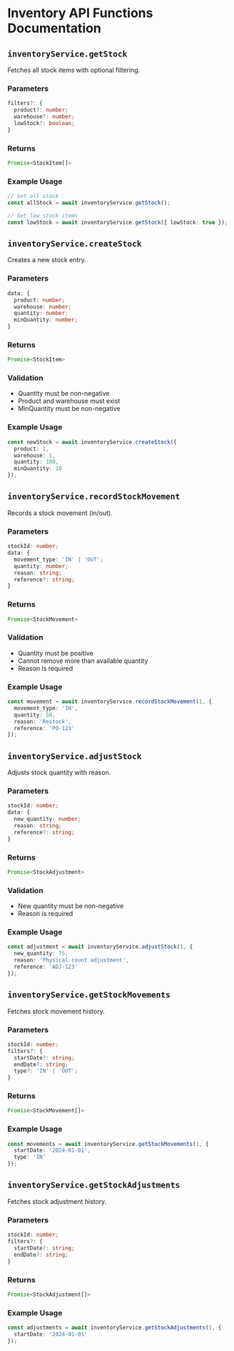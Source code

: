 # Inventory API Functions Documentation

## `inventoryService.getStock`

Fetches all stock items with optional filtering.

### Parameters
```typescript
filters?: {
  product?: number;
  warehouse?: number;
  lowStock?: boolean;
}
```

### Returns
```typescript
Promise<StockItem[]>
```

### Example Usage
```typescript
// Get all stock
const allStock = await inventoryService.getStock();

// Get low stock items
const lowStock = await inventoryService.getStock({ lowStock: true });
```

## `inventoryService.createStock`

Creates a new stock entry.

### Parameters
```typescript
data: {
  product: number;
  warehouse: number;
  quantity: number;
  minQuantity: number;
}
```

### Returns
```typescript
Promise<StockItem>
```

### Validation
- Quantity must be non-negative
- Product and warehouse must exist
- MinQuantity must be non-negative

### Example Usage
```typescript
const newStock = await inventoryService.createStock({
  product: 1,
  warehouse: 1,
  quantity: 100,
  minQuantity: 10
});
```

## `inventoryService.recordStockMovement`

Records a stock movement (in/out).

### Parameters
```typescript
stockId: number;
data: {
  movement_type: 'IN' | 'OUT';
  quantity: number;
  reason: string;
  reference?: string;
}
```

### Returns
```typescript
Promise<StockMovement>
```

### Validation
- Quantity must be positive
- Cannot remove more than available quantity
- Reason is required

### Example Usage
```typescript
const movement = await inventoryService.recordStockMovement(1, {
  movement_type: 'IN',
  quantity: 50,
  reason: 'Restock',
  reference: 'PO-123'
});
```

## `inventoryService.adjustStock`

Adjusts stock quantity with reason.

### Parameters
```typescript
stockId: number;
data: {
  new_quantity: number;
  reason: string;
  reference?: string;
}
```

### Returns
```typescript
Promise<StockAdjustment>
```

### Validation
- New quantity must be non-negative
- Reason is required

### Example Usage
```typescript
const adjustment = await inventoryService.adjustStock(1, {
  new_quantity: 75,
  reason: 'Physical count adjustment',
  reference: 'ADJ-123'
});
```

## `inventoryService.getStockMovements`

Fetches stock movement history.

### Parameters
```typescript
stockId: number;
filters?: {
  startDate?: string;
  endDate?: string;
  type?: 'IN' | 'OUT';
}
```

### Returns
```typescript
Promise<StockMovement[]>
```

### Example Usage
```typescript
const movements = await inventoryService.getStockMovements(1, {
  startDate: '2024-01-01',
  type: 'IN'
});
```

## `inventoryService.getStockAdjustments`

Fetches stock adjustment history.

### Parameters
```typescript
stockId: number;
filters?: {
  startDate?: string;
  endDate?: string;
}
```

### Returns
```typescript
Promise<StockAdjustment[]>
```

### Example Usage
```typescript
const adjustments = await inventoryService.getStockAdjustments(1, {
  startDate: '2024-01-01'
});
```